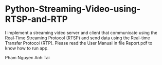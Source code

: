 # Python-Streaming-Video-using-RTSP-and-RTP

I implement a streaming video server and client that communicate using the Real-Time Streaming Protocol (RTSP) and send data using the Real-time Transfer Protocol (RTP).
Please read the User Manual in file Report.pdf to know how to run app.

Pham Nguyen Anh Tai
